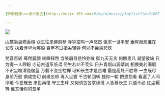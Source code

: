 ```yaml
---

[听歌链接→>>点击进去](http://music.163.com/#/my/m/music/playlist?id=310072765)

---
```


![](http://upload-images.jianshu.io/upload_images/201324-2992d7444355a279.png?imageMogr2/auto-orient/strip%7CimageView2/2/w/1240)

山麓袅袅燃香檀
众生往来佛前参
寺钟空鸣一声悠然
但求一世平安
垂眸而观谁在长叹
执着浮华为哪般
百年不过指尖轻弹
何以不尝遍悲欢

梵音百转 蓦然震颤 转瞬释然
含笑眉目悲怜弥散
御九天无言 何解思凡 凝望彼端
只为得一人顾盼
寺前古道系纸鸢
俗生若此不羡仙
日升青烟山涧晴岚
相偎美若画扇
不识尘喧清隐伽蓝
万载不变坐枯禅
可知长生才是苦难
最是高处不胜寒
一生既尽 身前万般 俱成空幻
前缘忘却 再入尘寰
千古轮回转 独你一朝 把恩怨看
看遍了人间冷暖
今世既去 来世再惜 守三生畔
又何须苦苦求缘缠
人皆慕长生 只道不必 红尘辗转
谁又懂你的孤单
